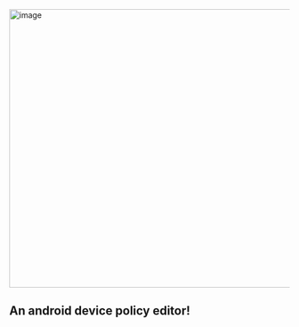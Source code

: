 <img width="1920" height="500" alt="image" src="https://github.com/user-attachments/assets/2f8802ed-45fc-413b-b5e1-a6a63e3b1b29" />

## An android device policy editor!
